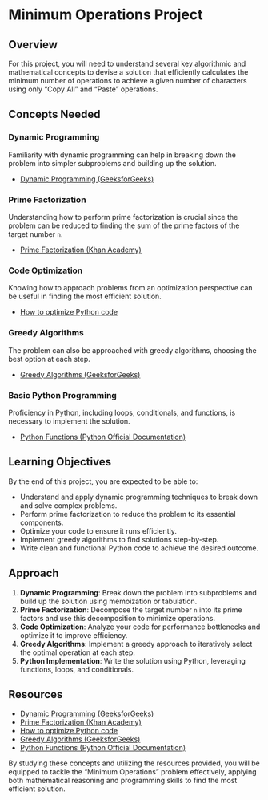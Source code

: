 # Minimum Operations Project

## Overview

For this project, you will need to understand several key algorithmic and mathematical concepts to devise a solution that efficiently calculates the minimum number of operations to achieve a given number of characters using only “Copy All” and “Paste” operations.

## Concepts Needed

### Dynamic Programming

Familiarity with dynamic programming can help in breaking down the problem into simpler subproblems and building up the solution.

- [Dynamic Programming (GeeksforGeeks)](https://www.geeksforgeeks.org/dynamic-programming/)

### Prime Factorization

Understanding how to perform prime factorization is crucial since the problem can be reduced to finding the sum of the prime factors of the target number `n`.

- [Prime Factorization (Khan Academy)](https://www.khanacademy.org/math/algebra/x23d8a7d2:c1ec98ab/number-theory-topic#x23d8a7d2:ap14e94)

### Code Optimization

Knowing how to approach problems from an optimization perspective can be useful in finding the most efficient solution.

- [How to optimize Python code](https://realpython.com/optimization-techniques-python/)

### Greedy Algorithms

The problem can also be approached with greedy algorithms, choosing the best option at each step.

- [Greedy Algorithms (GeeksforGeeks)](https://www.geeksforgeeks.org/greedy-algorithms/)

### Basic Python Programming

Proficiency in Python, including loops, conditionals, and functions, is necessary to implement the solution.

- [Python Functions (Python Official Documentation)](https://docs.python.org/3/tutorial/controlflow.html#defining-functions)

## Learning Objectives

By the end of this project, you are expected to be able to:

- Understand and apply dynamic programming techniques to break down and solve complex problems.
- Perform prime factorization to reduce the problem to its essential components.
- Optimize your code to ensure it runs efficiently.
- Implement greedy algorithms to find solutions step-by-step.
- Write clean and functional Python code to achieve the desired outcome.

## Approach

1. **Dynamic Programming**: Break down the problem into subproblems and build up the solution using memoization or tabulation.
2. **Prime Factorization**: Decompose the target number `n` into its prime factors and use this decomposition to minimize operations.
3. **Code Optimization**: Analyze your code for performance bottlenecks and optimize it to improve efficiency.
4. **Greedy Algorithms**: Implement a greedy approach to iteratively select the optimal operation at each step.
5. **Python Implementation**: Write the solution using Python, leveraging functions, loops, and conditionals.

## Resources

- [Dynamic Programming (GeeksforGeeks)](https://www.geeksforgeeks.org/dynamic-programming/)
- [Prime Factorization (Khan Academy)](https://www.khanacademy.org/math/algebra/x23d8a7d2:c1ec98ab/number-theory-topic#x23d8a7d2:ap14e94)
- [How to optimize Python code](https://realpython.com/optimization-techniques-python/)
- [Greedy Algorithms (GeeksforGeeks)](https://www.geeksforgeeks.org/greedy-algorithms/)
- [Python Functions (Python Official Documentation)](https://docs.python.org/3/tutorial/controlflow.html#defining-functions)

By studying these concepts and utilizing the resources provided, you will be equipped to tackle the “Minimum Operations” problem effectively, applying both mathematical reasoning and programming skills to find the most efficient solution.
